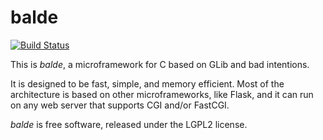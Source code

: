 balde
=====

[![Build Status](https://travis-ci.org/rafaelmartins/balde.png)](https://travis-ci.org/rafaelmartins/balde)

This is *balde*, a microframework for C based on GLib and bad intentions.

It is designed to be fast, simple, and memory efficient. Most of the architecture is based on other microframeworks, like Flask, and it can run on any web server that supports CGI and/or FastCGI.

*balde* is free software, released under the LGPL2 license.
